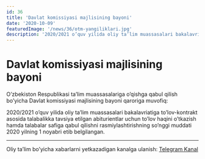 ```yaml
---
id: 36
title: 'Davlat komissiyasi majlisining bayoni'
date: '2020-10-09'
featuredImage: '/news/36/otm-yangiliklari.jpg'
description: '2020/2021 o’quv yilida oliy ta’lim muassasalari bakalavriatiga to’lov-kontrakt asosida talabalikka tavsiya etilgan abiturientlar uchun to’lov haqini o’tkazish hamda talabalar safiga qabul qilishni rasmiylashtirishning so’nggi muddati 2020 yilning 1 noyabri etib belgilangan'
---
```


# Davlat komissiyasi majlisining bayoni

O’zbekiston Respublikasi ta’lim muassasalariga o’qishga qabul qilish bo’yicha Davlat komissiyasi majlisining bayoni qaroriga muvofiq:

2020/2021 o’quv yilida oliy ta’lim muassasalari bakalavriatiga to’lov-kontrakt asosida talabalikka tavsiya etilgan abiturientlar uchun to’lov haqini o’tkazish hamda talabalar safiga qabul qilishni rasmiylashtirishning so’nggi muddati 2020 yilning 1 noyabri etib belgilangan.

---

Oliy ta’lim bo’yicha xabarlarni yetkazadigan kanalga ulanish: [Telegram Kanal](https://t.me/joinchat/AAAAAFWcf-p7bkFXyyVlNw)
